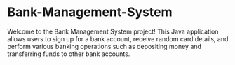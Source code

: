 # Bank-Management-System
Welcome to the Bank Management System project! This Java application allows users to sign up for a bank account, receive random card details, and perform various banking operations such as depositing money and transferring funds to other bank accounts.
